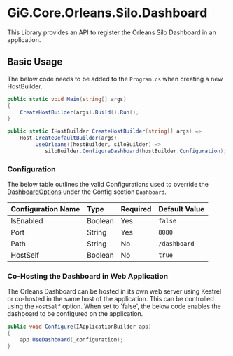 # GiG.Core.Orleans.Silo.Dashboard

This Library provides an API to register the Orleans Silo Dashboard in an application.

## Basic Usage

The below code needs to be added to the `Program.cs` when creating a new HostBuilder.

```csharp
public static void Main(string[] args)
{
    CreateHostBuilder(args).Build().Run();
}

public static IHostBuilder CreateHostBuilder(string[] args) =>
    Host.CreateDefaultBuilder(args)
        .UseOrleans((hostBuilder, siloBuilder) =>
            siloBuilder.ConfigureDashboard(hostBuilder.Configuration);
```

### Configuration

The below table outlines the valid Configurations used to override the [DashboardOptions](../src/GiG.Core.Orleans.Silo/Abstractions/DashboardOptions.cs) under the Config section `Dashboard`.

| Configuration Name | Type    | Required | Default Value |
|:-------------------|:--------|:---------|:--------------|
| IsEnabled          | Boolean | Yes      | `false`       |
| Port               | String  | Yes      | `8080`        |
| Path               | String  | No       | `/dashboard`  |
| HostSelf           | Boolean | No       | `true`        |

### Co-Hosting the Dashboard in Web Application

The Orleans Dashboard can be hosted in its own web server using Kestrel or co-hosted in the same host of the application.
This can be controlled using the `HostSelf` option. When set to 'false', the below code enables the dashboard to be configured on the application.

```csharp
public void Configure(IApplicationBuilder app)
{         
    app.UseDashboard(_configuration);              
}
```
